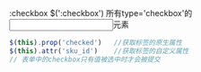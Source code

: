 :checkbox	$(':checkbox')	所有type='checkbox'的<input>元素

```javascript
$(this).prop('checked')   //获取标签的原生属性
$(this).attr('sku_id')    //获取标签的自定义属性
// 表单中的checkbox只有值被选中时才会被提交

```

